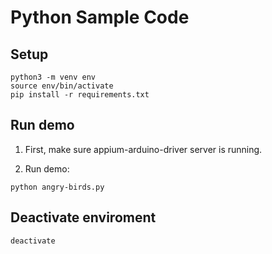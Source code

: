 # Python Sample Code
## Setup

```
python3 -m venv env
source env/bin/activate
pip install -r requirements.txt
```

## Run demo

1) First, make sure appium-arduino-driver server is running.

2) Run demo:

```
python angry-birds.py
```

## Deactivate enviroment

```
deactivate
```